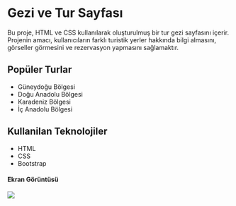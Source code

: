 <h1>Gezi ve Tur Sayfası</h1>


Bu proje, HTML ve CSS kullanılarak oluşturulmuş bir tur gezi sayfasını içerir. Projenin amacı, kullanıcıların farklı turistik yerler hakkında bilgi almasını, görseller görmesini ve rezervasyon yapmasını sağlamaktır.


<h2>Popüler Turlar</h2>
<ul>
<li>Güneydoğu Bölgesi</li>
<li>Doğu Anadolu Bölgesi</li>
<li>Karadeniz Bölgesi</li>
<li>İç Anadolu Bölgesi</li>
</ul>

<h2> Kullanilan Teknolojiler </h2>

<ul>
<li>HTML</li>
<li>CSS</li>
<li> Bootstrap</li>
</ul>

<h4>Ekran Görüntüsü</h4>

![](TurSitesi.gif)